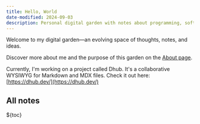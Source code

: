 ```yaml
---
title: Hello, World
date-modified: 2024-09-03
description: Personal digital garden with notes about programming, software and async work.
---
```


Welcome to my digital garden—an evolving space of thoughts, notes, and ideas.

Discover more about me and the purpose of this garden on the [About page](about.md).

Currently, I'm working on a project called Dhub. It's a collaborative WYSIWYG for Markdown and MDX files. Check it out here: [https://dhub.dev/](https://dhub.dev/)

## All notes

${toc}

